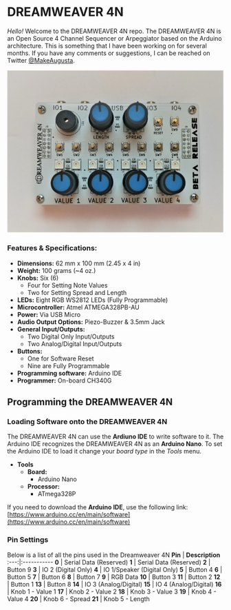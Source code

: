 # DREAMWEAVER 4N

*Hello!*  Welcome to the DREAMWEAVER 4N repo.  The DREAMWEAVER 4N is an Open Source 4 Channel Sequencer or Arpeggiator based on the Arduino architecture.  This is something that I have been working on for several months.  If you have any comments or suggestions, I can be reached on Twitter [@MakeAugusta](https://twitter.com/MakeAugusta).

![DW4N 1.6 Beta](https://github.com/CyberCityCircuits/Dreamweaver_4N/blob/master/Images/1_6_Beta_001.jpg)

### Features & Specifications:
* **Dimensions:** 62 mm x 100 mm (2.45 x 4 in)  
* **Weight:**  100 grams (~4 oz.)  
* **Knobs:** Six (6)  
    * Four for Setting Note Values
    * Two for Setting Spread and Length
* **LEDs:** Eight RGB WS2812 LEDs (Fully Programmable)
* **Microcontroller:** Atmel ATMEGA328PB-AU
* **Power:** Via USB Micro
* **Audio Output Options:** Piezo-Buzzer & 3.5mm Jack
* **General Input/Outputs:**
	* Two Digital Only Input/Outputs
	* Two Analog/Digital Input/Outputs
* **Buttons:**
    * One for Software Reset
    * Nine are Fully Programmable
* **Programming software:** Arduino IDE
* **Programmer:** On-board CH340G    

## Programming the DREAMWEAVER 4N

### Loading Software onto the DREAMWEAVER 4N
The DREAMWEAVER 4N can use the **Ardiuno IDE** to write software to it.  The Arduino IDE recognizes the DREAMWEAVER 4N as an **Arduino Nano**.  To set the Arduino IDE to load it change your *board type* in the *Tools* menu.
* **Tools**
    * **Board:**
        * Arduino Nano
    * **Processor:**
        * ATmega328P

If you need to download the **Arduino IDE**, use the following link: [https://www.arduino.cc/en/main/software](https://www.arduino.cc/en/main/software)


### Pin Settings
Below is a list of all the pins used in the Dreamweaver 4N
**Pin** | **Description**
:---:|:-----------
**0**  | Serial Data (Reserved)
**1**  | Serial Data (Reserved)
**2**  | Button 9
**3**  | IO 2 (Digital Only)
**4**  | IO 1/Speaker (Digital Only)
**5**  | Button 4
**6**  | Button 5
**7**  | Button 6
**8**  | Button 7
**9**  | RGB Data 
**10** | Button 3
**11** | Button 2
**12** | Button 1
**13** | Button 8
**14** | IO 3 (Analog/Digital)
**15** | IO 4 (Analog/Digital)
**16** | Knob 1 - Value 1
**17** | Knob 2 - Value 2
**18** | Knob 3 - Value 3
**19** | Knob 4 - Value 4
**20** | Knob 6 - Spread
**21** | Knob 5 - Length
